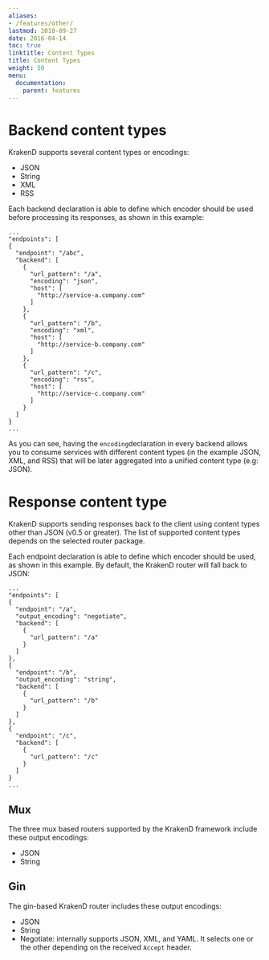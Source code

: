 ```yaml
---
aliases:
- /features/other/
lastmod: 2018-09-27
date: 2016-04-14
toc: true
linktitle: Content Types
title: Content Types
weight: 50
menu:
  documentation:
    parent: features
---
```


# Backend content types

KrakenD supports several content types or encodings:

- JSON
- String
- XML
- RSS

Each backend declaration is able to define which encoder should be used before processing its responses, as shown in this example:

	...
	"endpoints": [
    {
      "endpoint": "/abc",
      "backend": [
        {
          "url_pattern": "/a",
          "encoding": "json",
          "host": [
            "http://service-a.company.com"
          ]
        },
        {
          "url_pattern": "/b",
          "encoding": "xml",
          "host": [
            "http://service-b.company.com"
          ]
        },
        {
          "url_pattern": "/c",
          "encoding": "rss",
          "host": [
            "http://service-c.company.com"
          ]
        }
      ]
    }
    ...

As you can see, having the `encoding`declaration in every backend allows you to consume services with different content types (in the example JSON, XML, and RSS) that will be later aggregated into a unified content type (e.g: JSON).

# Response content type

KrakenD supports sending responses back to the client using content types other than JSON (v0.5 or greater). The list of supported content types depends on the selected router package.

Each endpoint declaration is able to define which encoder should be used, as shown in this example. By default, the KrakenD router will fall back to JSON:

	...
	"endpoints": [
    {
      "endpoint": "/a",
      "output_encoding": "negotiate",
      "backend": [
        {
          "url_pattern": "/a"
        }
      ]
    },
    {
      "endpoint": "/b",
      "output_encoding": "string",
      "backend": [
        {
          "url_pattern": "/b"
        }
      ]
    },
    {
      "endpoint": "/c",
      "backend": [
        {
          "url_pattern": "/c"
        }
      ]
    }
    ...

## Mux

The three mux based routers supported by the KrakenD framework include these output encodings:

- JSON
- String

## Gin

The gin-based KrakenD router includes these output encodings:

- JSON
- String
- Negotiate: internally supports JSON, XML, and YAML. It selects one or the other depending on the received `Accept` header.
